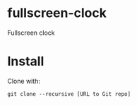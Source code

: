 # fullscreen-clock
Fullscreen clock

# Install

Clone with:

    git clone --recursive [URL to Git repo]
